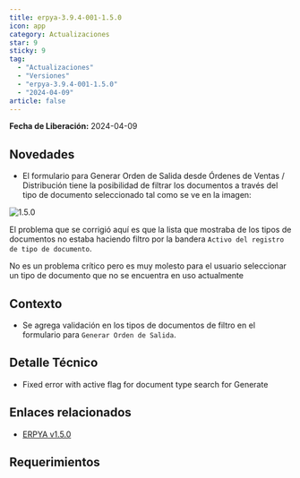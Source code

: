 ```yaml
---
title: erpya-3.9.4-001-1.5.0
icon: app
category: Actualizaciones
star: 9
sticky: 9
tag:
  - "Actualizaciones"
  - "Versiones"
  - "erpya-3.9.4-001-1.5.0"
  - "2024-04-09"
article: false
---
```


**Fecha de Liberación:** 2024-04-09

## Novedades

- El formulario para Generar Orden de Salida desde Órdenes de Ventas / Distribución tiene la posibilidad de filtrar los documentos a través del tipo de documento seleccionado tal como se ve en la imagen:

![1.5.0](/assets/img/downloads/updates/resources/adempiere-1.5.0.png)

El problema que se corrigió aquí es que la lista que mostraba de los tipos de documentos no estaba haciendo filtro por la bandera `Activo del registro de tipo de documento`.

No es un problema crítico pero es muy molesto para el usuario seleccionar un tipo de documento que no se encuentra en uso actualmente

## Contexto

- Se agrega validación en los tipos de documentos de filtro en el formulario para `Generar Orden de Salida`.

## Detalle Técnico

- Fixed error with active flag for document type search for Generate

## Enlaces relacionados

- [ERPYA v1.5.0](https://github.com/erpya/adempiere_patch_zk/releases/tag/1.5.0)

## Requerimientos
